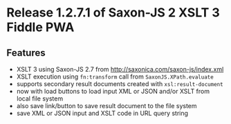 # Release 1.2.7.1 of Saxon-JS 2 XSLT 3 Fiddle PWA

## Features

*   XSLT 3 using Saxon-JS 2.7 from http://saxonica.com/saxon-js/index.xml
*   XSLT execution using `fn:transform` call from `SaxonJS.XPath.evaluate`
*   supports secondary result documents created with `xsl:result-document`
*   now with load buttons to load input XML or JSON and/or XSLT from local file system
*   also save link/button to save result document to the file system
*   save XML or JSON input and XSLT code in URL query string
